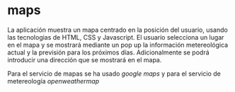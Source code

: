 # maps

La aplicación muestra un mapa centrado en la posición del usuario, usando las tecnologias de HTML, CSS y Javascript.
El usuario selecciona un lugar en el mapa y se mostrará mediante un pop up la información metereológica actual y la 
previsión para los próximos días. Adicionalmente se podrá introducir una dirección que se mostrará en el mapa.

Para el servicio de mapas se ha usado *google maps* y para el servicio de metereología *openweathermap*

